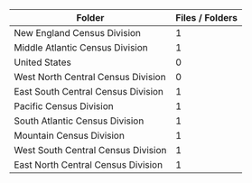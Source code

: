 | Folder                             |   Files / Folders |
|------------------------------------|-------------------|
| New England Census Division        |                 1 |
| Middle Atlantic Census Division    |                 1 |
| United States                      |                 0 |
| West North Central Census Division |                 0 |
| East South Central Census Division |                 1 |
| Pacific Census Division            |                 1 |
| South Atlantic Census Division     |                 1 |
| Mountain Census Division           |                 1 |
| West South Central Census Division |                 1 |
| East North Central Census Division |                 1 |
